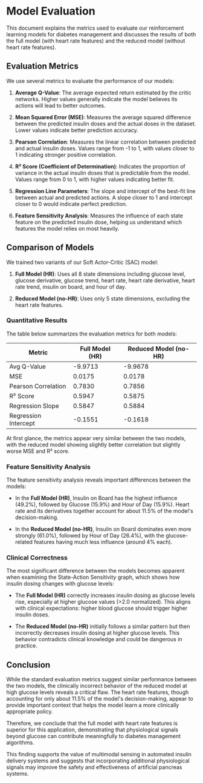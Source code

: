 # Model Evaluation

This document explains the metrics used to evaluate our reinforcement learning models for diabetes management and discusses the results of both the full model (with heart rate features) and the reduced model (without heart rate features).

## Evaluation Metrics

We use several metrics to evaluate the performance of our models:

1. **Average Q-Value**: The average expected return estimated by the critic networks. Higher values generally indicate the model believes its actions will lead to better outcomes.

2. **Mean Squared Error (MSE)**: Measures the average squared difference between the predicted insulin doses and the actual doses in the dataset. Lower values indicate better prediction accuracy.

3. **Pearson Correlation**: Measures the linear correlation between predicted and actual insulin doses. Values range from -1 to 1, with values closer to 1 indicating stronger positive correlation.

4. **R² Score (Coefficient of Determination)**: Indicates the proportion of variance in the actual insulin doses that is predictable from the model. Values range from 0 to 1, with higher values indicating better fit.

5. **Regression Line Parameters**: The slope and intercept of the best-fit line between actual and predicted actions. A slope closer to 1 and intercept closer to 0 would indicate perfect prediction.

6. **Feature Sensitivity Analysis**: Measures the influence of each state feature on the predicted insulin dose, helping us understand which features the model relies on most heavily.

## Comparison of Models

We trained two variants of our Soft Actor-Critic (SAC) model:

1. **Full Model (HR)**: Uses all 8 state dimensions including glucose level, glucose derivative, glucose trend, heart rate, heart rate derivative, heart rate trend, insulin on board, and hour of day.

2. **Reduced Model (no-HR)**: Uses only 5 state dimensions, excluding the heart rate features.

### Quantitative Results

The table below summarizes the evaluation metrics for both models:

| Metric | Full Model (HR) | Reduced Model (no-HR) |
|--------|----------------|----------------------|
| Avg Q-Value | -9.9713 | -9.9678 |
| MSE | 0.0175 | 0.0178 |
| Pearson Correlation | 0.7830 | 0.7856 |
| R² Score | 0.5947 | 0.5875 |
| Regression Slope | 0.5847 | 0.5884 |
| Regression Intercept | -0.1551 | -0.1618 |

At first glance, the metrics appear very similar between the two models, with the reduced model showing slightly better correlation but slightly worse MSE and R² score.

### Feature Sensitivity Analysis

The feature sensitivity analysis reveals important differences between the models:

- In the **Full Model (HR)**, Insulin on Board has the highest influence (49.2%), followed by Glucose (15.9%) and Hour of Day (15.9%). Heart rate and its derivatives together account for about 11.5% of the model's decision-making.

- In the **Reduced Model (no-HR)**, Insulin on Board dominates even more strongly (61.0%), followed by Hour of Day (26.4%), with the glucose-related features having much less influence (around 4% each).

### Clinical Correctness

The most significant difference between the models becomes apparent when examining the State-Action Sensitivity graph, which shows how insulin dosing changes with glucose levels:

- The **Full Model (HR)** correctly increases insulin dosing as glucose levels rise, especially at higher glucose values (>2.0 normalized). This aligns with clinical expectations: higher blood glucose should trigger higher insulin doses.

- The **Reduced Model (no-HR)** initially follows a similar pattern but then incorrectly decreases insulin dosing at higher glucose levels. This behavior contradicts clinical knowledge and could be dangerous in practice.

## Conclusion

While the standard evaluation metrics suggest similar performance between the two models, the clinically incorrect behavior of the reduced model at high glucose levels reveals a critical flaw. The heart rate features, though accounting for only about 11.5% of the model's decision-making, appear to provide important context that helps the model learn a more clinically appropriate policy.

Therefore, we conclude that the full model with heart rate features is superior for this application, demonstrating that physiological signals beyond glucose can contribute meaningfully to diabetes management algorithms.

This finding supports the value of multimodal sensing in automated insulin delivery systems and suggests that incorporating additional physiological signals may improve the safety and effectiveness of artificial pancreas systems.
